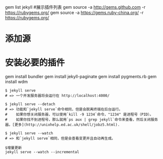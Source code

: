 gem list jekyll #展示插件列表
gem source -a http://gems.github.com -r  https://rubygems.org/
gem source -a https://gems.ruby-china.org/ -r  https://rubygems.org/

# 添加源

# 安装必要的插件
gem install bundler
gem install jekyll-paginate
gem install pygments.rb
gem install wdm

```
$ jekyll serve
# => 一个开发服务器将会运行在 http://localhost:4000/

$ jekyll serve --detach
# => 功能和`jekyll serve`命令相同，但是会脱离终端在后台运行。
#    如果你想关闭服务器，可以使用`kill -9 1234`命令，"1234" 是进程号（PID）。
#    如果你找不到进程号，那么就用`ps aux | grep jekyll`命令来查看，然后关闭服务器。[更多](http://unixhelp.ed.ac.uk/shell/jobz5.html).

$ jekyll serve --watch
# => 和`jekyll serve`相同，但是会查看变更并且自动再生成。

$增量更新
jekyll serve --watch --incremental
```
